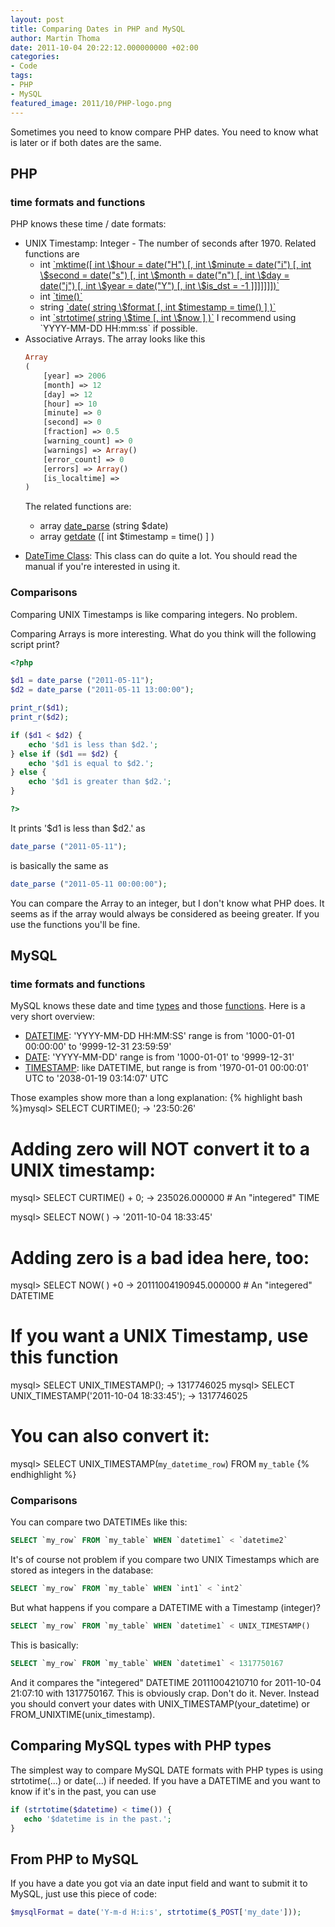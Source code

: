 ```yaml
---
layout: post
title: Comparing Dates in PHP and MySQL
author: Martin Thoma
date: 2011-10-04 20:22:12.000000000 +02:00
categories:
- Code
tags:
- PHP
- MySQL
featured_image: 2011/10/PHP-logo.png
---
```

Sometimes you need to know compare PHP dates. You need to know what is later or if both dates are the same.

<h2>PHP</h2>
<h3>time formats and functions</h3>
PHP knows these time / date formats:
<ul>
  <li>UNIX Timestamp: Integer - The number of seconds after 1970. Related functions are 
    <ul>
       <li>int <a href="http://www.php.net/manual/en/function.mktime.php">`mktime([ int \$hour = date("H") [, int \$minute = date("i") [, int \$second = date("s") [, int \$month = date("n") [, int \$day = date("j") [, int \$year = date("Y") [, int \$is_dst = -1 ]]]]]]])`</a></li>
       <li>int <a href="http://www.php.net/manual/en/function.time.php">`time()`</a></li>
       <li>string <a href="http://www.php.net/manual/en/function.date.php">`date( string \$format [, int $timestamp = time() ] )`</a></li>
       <li>int <a href="http://www.php.net/manual/en/function.strtotime.php">`strtotime( string \$time [, int \$now ] )`</a>
I recommend using `YYYY-MM-DD HH:mm:ss` if possible.</li>
    </ul>
  </li>
  <li>Associative Arrays. The array looks like this 

```php
Array
(
    [year] => 2006
    [month] => 12
    [day] => 12
    [hour] => 10
    [minute] => 0
    [second] => 0
    [fraction] => 0.5
    [warning_count] => 0
    [warnings] => Array()
    [error_count] => 0
    [errors] => Array()
    [is_localtime] => 
)
```

The related functions are:
    <ul>
        <li>array <a href="http://www.php.net/manual/en/function.date-parse.php">date_parse</a> (string $date)</li>
        <li>array <a href="http://php.net/manual/en/function.getdate.php">getdate</a> ([ int $timestamp = time() ] )</li>
    </ul>
  </li>
  <li><a href="http://php.net/manual/en/class.datetime.php">DateTime Class</a>: This class can do quite a lot. You should read the manual if you're interested in using it.</li>
</ul>

<h3>Comparisons</h3>
Comparing UNIX Timestamps is like comparing integers. No problem. 

Comparing Arrays is more interesting. What do you think will the following script print?

```php
<?php

$d1 = date_parse ("2011-05-11");
$d2 = date_parse ("2011-05-11 13:00:00");

print_r($d1);
print_r($d2);

if ($d1 < $d2) {
    echo '$d1 is less than $d2.';
} else if ($d1 == $d2) {
    echo '$d1 is equal to $d2.';
} else {
    echo '$d1 is greater than $d2.';
}

?>
```

It prints '$d1 is less than $d2.' as 

```php
date_parse ("2011-05-11");
```

is basically the same as 

```php
date_parse ("2011-05-11 00:00:00");
```

You can compare the Array to an integer, but I don't know what PHP does. It seems as if the array would always be considered as beeing greater. If you use the functions you'll be fine.

<h2>MySQL</h2>
<h3>time formats and functions</h3>
MySQL knows these date and time <a href="http://dev.mysql.com/doc/refman/5.5/en/date-and-time-types.html">types</a> and those <a href="http://dev.mysql.com/doc/refman/5.5/en/date-and-time-functions.html">functions</a>. Here is a very short overview:
<ul>
    <li><a href="http://dev.mysql.com/doc/refman/5.5/en/datetime.html">DATETIME</a>: 'YYYY-MM-DD HH:MM:SS'
range is from '1000-01-01 00:00:00' to '9999-12-31 23:59:59'</li>
    <li><a href="http://dev.mysql.com/doc/refman/5.5/en/datetime.html">DATE</a>: 'YYYY-MM-DD'
range is from '1000-01-01' to '9999-12-31'</li>
    <li><a href="http://dev.mysql.com/doc/refman/5.5/en/datetime.html">TIMESTAMP</a>: like DATETIME, but
range is from '1970-01-01 00:00:01' UTC to '2038-01-19 03:14:07' UTC</li>
</ul>

Those examples show more than a long explanation:
{% highlight bash %}mysql> SELECT CURTIME();
        -> '23:50:26'
# Adding zero will NOT convert it to a UNIX timestamp:
mysql> SELECT CURTIME() + 0;
        -> 235026.000000 # An "integered" TIME

mysql> SELECT NOW( )
        -> '2011-10-04 18:33:45'
# Adding zero is a bad idea here, too:
mysql> SELECT NOW( ) +0
        -> 20111004190945.000000 # An "integered" DATETIME
# If you want a UNIX Timestamp, use this function
mysql> SELECT UNIX_TIMESTAMP();
        -> 1317746025
mysql> SELECT UNIX_TIMESTAMP('2011-10-04 18:33:45');
        -> 1317746025
# You can also convert it:
mysql> SELECT UNIX_TIMESTAMP(`my_datetime_row`) FROM `my_table`
{% endhighlight %}

<h3>Comparisons</h3>
You can compare two DATETIMEs like this:

```sql
SELECT `my_row` FROM `my_table` WHEN `datetime1` < `datetime2`
```

It's of course not problem if you compare two UNIX Timestamps which are stored as integers in the database:

```sql
SELECT `my_row` FROM `my_table` WHEN `int1` < `int2`
```

But what happens if you compare a DATETIME with a Timestamp (integer)?

```sql
SELECT `my_row` FROM `my_table` WHEN `datetime1` < UNIX_TIMESTAMP()
```

This is basically:

```sql
SELECT `my_row` FROM `my_table` WHEN `datetime1` < 1317750167
```

And it compares the "integered" DATETIME 20111004210710 for 2011-10-04 21:07:10 with 1317750167. This is obviously crap. Don't do it. Never.
Instead you should convert your dates with UNIX_TIMESTAMP(your_datetime) or  FROM_UNIXTIME(unix_timestamp).

<h2>Comparing MySQL types with PHP types</h2>
The simplest way to compare MySQL DATE formats with PHP types is using strtotime(...) or date(...) if needed. If you have a DATETIME and you want to know if it's in the past, you can use

```php
if (strtotime($datetime) < time()) {
   echo '$datetime is in the past.';
}
```

<h2>From PHP to MySQL</h2>
If you have a date you got via an date input field and want to submit it to MySQL, just use this piece of code:

```php
$mysqlFormat = date('Y-m-d H:i:s', strtotime($_POST['my_date']));
```
